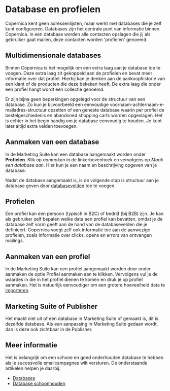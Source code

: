 # Database en profielen
Copernica kent geen adressenlijsten, maar werkt met databases die je zelf kunt
configureren. Databases zijn het centrale punt van informatie binnen Copernica.
In een database worden alle contacten opslagen die jij als gebruiker gaat
mailen, deze contacten worden 'profielen' genoemd.

## Multidimensionale databases
Binnen Copernica is het mogelijk om een extra laag aan je database toe te
voegen. Deze extra laag zit gekoppeld aan de profielen en bevat meer informatie
over dat profiel. Hierbij kan je denken aan de aankoophistorie van een klant
of de producten die deze bekeken heeft. De extra laag die onder een profiel
hangt wordt een collectie genoemd.

Er zijn bijna geen beperkingen opgelegd voor de structuur van een database.
Zo kun je bijvoorbeeld een eenvoudige voornaam-achternaam-e-mailadres-structuur
opzetten of een geneste database waarin per profiel de bestelgeschiedenis en
abandoned shopping carts worden opgeslagen. Het is echter in het begin handig
om je database eenvoudig te houden. Je kunt later altijd extra velden toevoegen.

## Aanmaken van een database
In de Marketing Suite kan een database aangemaakt worden onder **Profielen**. Klik op *aanmaken* in de linkerbovenhoek en vervolgens op *Maak een database aan*. Hier kun je een naam en beschrijving opgeven van je database.

Nadat de database aangemaakt is, is de volgende stap is structuur aan je database geven door [databasevelden](./database-fields) toe te voegen.

## Profielen
Een profiel kan een persoon (typisch in B2C) of bedrijf (bij B2B) zijn. Je kan
als gebruiker zelf bepalen welke data een profiel kan bevatten, omdat je de
database zelf vorm geeft aan de hand van de databasevelden die je definieert.
Copernica voegt zelf ook informatie toe aan de aanwezige profielen, zoals
informatie over clicks, opens en errors van ontvangen mailings.

## Aanmaken van een profiel
In de Marketing Suite kan een profiel aangemaakt worden door onder aanmaken de optie Profiel aanmaken aan te klikken. Vervolgens vul je de waardes in die in het profiel dienen te komen en druk je op profiel aanmaken. Het is natuurlijk eenvoudiger om een grotere hoeveelheid data te [importeren](./database-import).

## Marketing Suite of Publisher
Het maakt niet uit of een database in Marketing Suite of gemaakt is, dit is dezelfde database. Als een aanpassing in Marketing Suite gedaan wordt, dan is deze ook zichtbaar in de Publisher.

## Meer informatie
Het is belangrijk om een schone en goed onderhouden database te hebben als
je succesvolle emailcampagnes wilt versturen. De onderstaande artikelen
helpen je daarbij:

* [Databases](./database-introduction)
* [Database schoonhouden](./database-maintenance)

